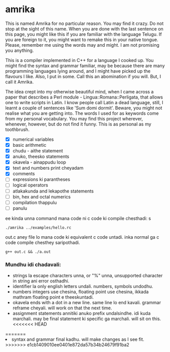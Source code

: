 # amrika

This is named Amrika for no particular reason. You may find it crazy. Do not stop at the sight of this name. When you are done with the last sentence on this page, you might like this if you are familiar with the language Telugu. If you are foreign to it, you might want to remake this in your native tongue. Please, remember me using the words may and might. I am not promising you anything.

This is a compiler implemented in C++ for a language I cooked up. You might find the syntax and grammar familiar, may be because there are many programming languages lying around, and I might have picked up the flavours I like. Also, I put in some. Call this an abomination if you will. But, I call it Amrika.

The idea crept into my otherwise beautiful mind, when I came across a paper that describes a Perl module - Lingua::Romana::Perligata, that allows one to write scripts in Latin. I know people call Latin a dead language, still, I learnt a couple of sentences like 'Sum domi dormit'. Beware, you might not realise what you are getting into. The words I used for as keywords come from my personal vocabulary. You may find this project wherever, whenever, however, but do not find it funny. This is as personal as my toothbrush.

   




- [x] numerical variables
- [x] basic arithmetic
- [x] chudu - aithe statement
- [x] anuko, theesko statements
- [x] okavela - ainappudu loop
- [x] text and numbers print cheyadam
- [x] comments
- [ ] expressions ki parantheses
- [ ] logical operators
- [ ] atlakakunda and lekapothe statements
- [ ] bin, hex and octal numerics
- [ ] compilation thappulu
- [ ] panulu

ee kinda unna command mana code ni c code ki compile chesthadi: 
s
```
./amrika ../examples/hello.rc
```
out.c aney file lo mana code ki equivalent c code untadi. inka normal ga c code compile chesthey saripothadi.

```
g++ out.c && ./a.out
```


<h3>Mundhu idi chadavali:</h3>
<ul> 
<li>strings la escape characters unna, or "%" unna, unsupported character in string ani error osthadhi.
<li>identifier la only english letters undali. numbers, symbols undodhu.
<li>numbers integers use chesina, floating point use chesina, ikkada mathram floating point e theeskuntadi.
<li>okavela ends with a dot in a new line. same line lo end kavali. grammar reframe cheyali. will work on that the next time.
<li>assignment statements annitiki anuko prefix undalsindhe. idi kuda marchali. may be final statement ki specific ga marchali. will sit on this.
<<<<<<< HEAD
</ul>
=======
<li>syntax and grammar final kadhu. will make changes as I see fit.
</ul>
>>>>>>> e1cb1409010ee0401e872da57b34b24679f91ba2
